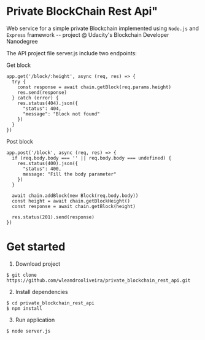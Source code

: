 # Private BlockChain Rest Api"

Web service for a simple private Blockchain implemented using `Node.js` and `Express` framework  -- project @ Udacity's Blockchain Developer Nanodegree

The API project file server.js include two endpoints:

Get block

```
app.get('/block/:height', async (req, res) => {
  try {
    const response = await chain.getBlock(req.params.height)
    res.send(response)
  } catch (error) {
    res.status(404).json({
      "status": 404,
      "message": "Block not found"
    })
  }
})
```
Post block
```
app.post('/block', async (req, res) => {
  if (req.body.body === '' || req.body.body === undefined) {
    res.status(400).json({
      "status": 400,
      message: "Fill the body parameter"
    })
  }

  await chain.addBlock(new Block(req.body.body))
  const height = await chain.getBlockHeight()
  const response = await chain.getBlock(height)

  res.status(201).send(response)
})
```

# Get started

1) Download project

```
$ git clone https://github.com/wleandrooliveira/private_blockchain_rest_api.git
```
2) Install dependencies

```
$ cd private_blockchain_rest_api
$ npm install
```
3) Run application

```
$ node server.js
```


